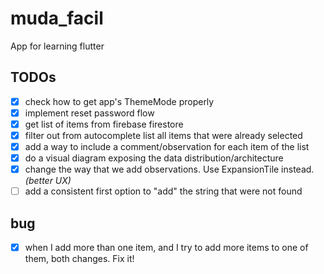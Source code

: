 # muda_facil

App for learning flutter

## TODOs

- [x] check how to get app's ThemeMode properly
- [x] implement reset password flow
- [x] get list of items from firebase firestore
- [x] filter out from autocomplete list all items that were already selected
- [x] add a way to include a comment/observation for each item of the list
- [x] do a visual diagram exposing the data distribution/architecture
- [x] change the way that we add observations. Use ExpansionTile instead. _(better UX)_
- [ ] add a consistent first option to "add" the string that were not found

## bug

- [x] when I add more than one item, and I try to add more items to one of them, both changes. Fix it!
